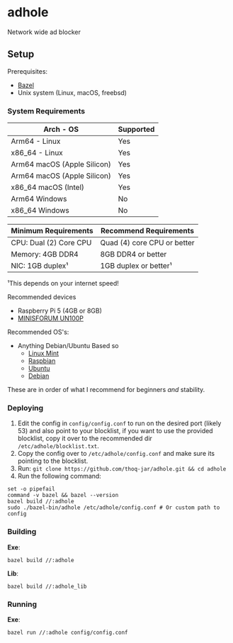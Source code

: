 # adhole

Network wide ad blocker

## Setup

Prerequisites:

- [Bazel](https://bazel.build)
- Unix system (Linux, macOS, freebsd)

### System Requirements

| Arch - OS                   | Supported |
|-----------------------------|-----------|
| Arm64 - Linux               | Yes       |
| x86_64 - Linux              | Yes       |
| Arm64 macOS (Apple Silicon) | Yes       |
| Arm64 macOS (Apple Silicon) | Yes       |
| x86_64 macOS (Intel)        | Yes       |
| Arm64 Windows               | No        |
| x86_64 Windows              | No        |

| Minimum Requirements   | Recommend Requirements      |
|------------------------|-----------------------------|
| CPU: Dual (2) Core CPU | Quad (4) core CPU or better |
| Memory: 4GB DDR4       | 8GB DDR4 or better          |
| NIC: 1GB duplex¹       | 1GB duplex or better¹       |

¹This depends on your internet speed!

Recommended devices
- Raspberry Pi 5 (4GB or 8GB)
- [MINISFORUM UN100P](https://www.amazon.com/MINISFORUM-Ethernet-Business-Home-Server-Firewall/dp/B0CQYTB568?th=1)

Recommended OS's:
- Anything Debian/Ubuntu Based so
  - [Linux Mint](https://linuxmint.com/)
  - [Raspbian](https://www.raspberrypi.com/software/)
  - [Ubuntu](https://ubuntu.com/)
  - [Debian](https://www.debian.org/)

These are in order of what I recommend for beginners *and* stability.

### Deploying

1. Edit the config in `config/config.conf` to run on the
   desired port (likely 53) and also point to your blocklist,
   if you want to use the provided blocklist, copy it over to the recommended
   dir `/etc/adhole/blocklist.txt`.
2. Copy the config over to `/etc/adhole/config.conf`
   and make sure its pointing to the blocklist.
3. Run: `git clone https://github.com/thoq-jar/adhole.git && cd adhole`
4. Run the following command:

```shell
set -o pipefail
command -v bazel && bazel --version
bazel build //:adhole
sudo ./bazel-bin/adhole /etc/adhole/config.conf # Or custom path to config
```

### Building

**Exe**:

```shell
bazel build //:adhole
```

**Lib**:

```shell
bazel build //:adhole_lib
```

### Running

**Exe**:

```shell
bazel run //:adhole config/config.conf
```